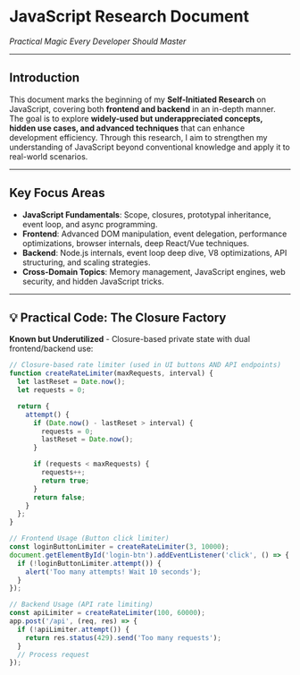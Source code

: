# JavaScript Research Document

*Practical Magic Every Developer Should Master*

---

## Introduction

This document marks the beginning of my **Self-Initiated Research** on JavaScript, covering both **frontend and backend** in an in-depth manner. The goal is to explore **widely-used but underappreciated concepts, hidden use cases, and advanced techniques** that can enhance development efficiency. Through this research, I aim to strengthen my understanding of JavaScript beyond conventional knowledge and apply it to real-world scenarios.

---

## Key Focus Areas

- **JavaScript Fundamentals**: Scope, closures, prototypal inheritance, event loop, and async programming.
- **Frontend**: Advanced DOM manipulation, event delegation, performance optimizations, browser internals, deep React/Vue techniques.
- **Backend**: Node.js internals, event loop deep dive, V8 optimizations, API structuring, and scaling strategies.
- **Cross-Domain Topics**: Memory management, JavaScript engines, web security, and hidden JavaScript tricks.

---

## 💡 Practical Code: The Closure Factory

**Known but Underutilized** - Closure-based private state with dual frontend/backend use:

```jsx
// Closure-based rate limiter (used in UI buttons AND API endpoints)
function createRateLimiter(maxRequests, interval) {
  let lastReset = Date.now();
  let requests = 0;

  return {
    attempt() {
      if (Date.now() - lastReset > interval) {
        requests = 0;
        lastReset = Date.now();
      }

      if (requests < maxRequests) {
        requests++;
        return true;
      }
      return false;
    }
  };
}

// Frontend Usage (Button click limiter)
const loginButtonLimiter = createRateLimiter(3, 10000);
document.getElementById('login-btn').addEventListener('click', () => {
  if (!loginButtonLimiter.attempt()) {
    alert('Too many attempts! Wait 10 seconds');
  }
});

// Backend Usage (API rate limiting)
const apiLimiter = createRateLimiter(100, 60000);
app.post('/api', (req, res) => {
  if (!apiLimiter.attempt()) {
    return res.status(429).send('Too many requests');
  }
  // Process request
});
```